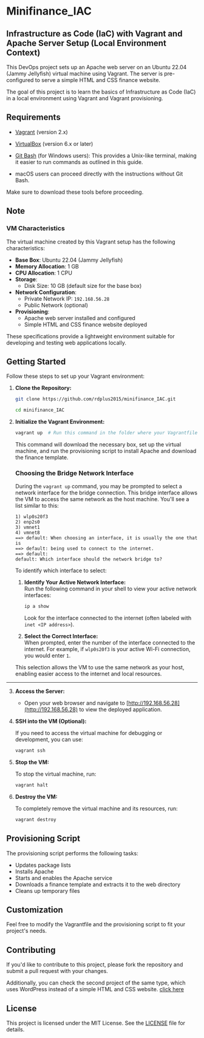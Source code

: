 # Minifinance_IAC
## Infrastructure as Code (IaC) with Vagrant and Apache Server Setup (Local Environment Context)

This DevOps project sets up an Apache web server on an Ubuntu 22.04 (Jammy Jellyfish) virtual machine using Vagrant. The server is pre-configured to serve a simple HTML and CSS finance website.

The goal of this project is to learn the basics of Infrastructure as Code (IaC) in a local environment using Vagrant and Vagrant provisioning.

## Requirements

- [Vagrant](https://www.vagrantup.com/downloads) (version 2.x)

- [VirtualBox](https://www.virtualbox.org/wiki/Downloads) (version 6.x or later)

- [Git Bash](https://gitforwindows.org/) (for Windows users): This provides a Unix-like terminal, making it easier to run commands as outlined in this guide.

- macOS users can proceed directly with the instructions without Git Bash.

Make sure to download these tools before proceeding.
## Note
### VM Characteristics

The virtual machine created by this Vagrant setup has the following characteristics:

- **Base Box**: Ubuntu 22.04 (Jammy Jellyfish)
- **Memory Allocation**: 1 GB
- **CPU Allocation**: 1 CPU
- **Storage**: 
  - Disk Size: 10 GB (default size for the base box)
- **Network Configuration**: 
  - Private Network IP: `192.168.56.28`
  - Public Network (optional)
- **Provisioning**: 
  - Apache web server installed and configured
  - Simple HTML and CSS finance website deployed

These specifications provide a lightweight environment suitable for developing and testing web applications locally.


## Getting Started

Follow these steps to set up your Vagrant environment:


1. **Clone the Repository:**

   ```bash
   git clone https://github.com/rdplus2015/minifinance_IAC.git 
   ```
   ```bash
   cd minifinance_IAC
   ```

2. **Initialize the Vagrant Environment:**

   ```bash
   vagrant up  # Run this command in the folder where your Vagrantfile is located
   ```

   This command will download the necessary box, set up the virtual machine, and run the provisioning script to install Apache and download the finance template.


   ### Choosing the Bridge Network Interface

   During the `vagrant up` command, you may be prompted to select a network interface for the bridge connection. This bridge interface allows the VM to access the same network as the host machine. You'll see a list similar to this:

   ```plaintext
   1) wlp0s20f3
   2) enp2s0
   3) vmnet1
   4) vmnet8
   ==> default: When choosing an interface, it is usually the one that is
   ==> default: being used to connect to the internet.
   ==> default: 
   default: Which interface should the network bridge to?
   ```

   To identify which interface to select:

   1. **Identify Your Active Network Interface:**  
      Run the following command in your shell to view your active network interfaces:

      ```bash
      ip a show 
      ```

      Look for the interface connected to the internet (often labeled with `inet <IP address>`).

   2. **Select the Correct Interface:**  
      When prompted, enter the number of the interface connected to the internet. For example, if `wlp0s20f3` is your active Wi-Fi connection, you would enter `1`.

   This selection allows the VM to use the same network as your host, enabling easier access to the internet and local resources.

---


3. **Access the Server:**

   - Open your web browser and navigate to [http://192.168.56.28](http://192.168.56.28) to view the deployed application.

4. **SSH into the VM (Optional):**

   If you need to access the virtual machine for debugging or development, you can use:

   ```bash
   vagrant ssh
   ```

5. **Stop the VM:**

   To stop the virtual machine, run:

   ```bash
   vagrant halt
   ```

6. **Destroy the VM:**

   To completely remove the virtual machine and its resources, run:

   ```bash
   vagrant destroy
   ```

## Provisioning Script

The provisioning script performs the following tasks:

- Updates package lists
- Installs Apache
- Starts and enables the Apache service
- Downloads a finance template and extracts it to the web directory
- Cleans up temporary files

## Customization

Feel free to modify the Vagrantfile and the provisioning script to fit your project's needs.


## Contributing

If you'd like to contribute to this project, please fork the repository and submit a pull request with your changes.

Additionally, you can check the second project of the same type, which uses WordPress instead of a simple HTML and CSS website.  [click here](https://github.com/rdplus2015/wordpress_IAC) 


## License

This project is licensed under the MIT License. See the [LICENSE](LICENSE) file for details.
